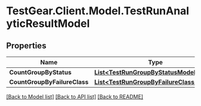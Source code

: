 # TestGear.Client.Model.TestRunAnalyticResultModel

## Properties

Name | Type | Description | Notes
------------ | ------------- | ------------- | -------------
**CountGroupByStatus** | [**List&lt;TestRunGroupByStatusModel&gt;**](TestRunGroupByStatusModel.md) |  | [optional] 
**CountGroupByFailureClass** | [**List&lt;TestRunGroupByFailureClassModel&gt;**](TestRunGroupByFailureClassModel.md) |  | [optional] 

[[Back to Model list]](../README.md#documentation-for-models) [[Back to API list]](../README.md#documentation-for-api-endpoints) [[Back to README]](../README.md)

